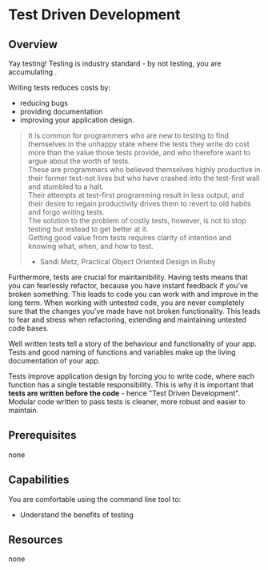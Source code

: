# Test Driven Development

## Overview 
Yay testing! Testing is industry standard - by not testing, you are accumulating <technical debt>.

Writing tests reduces costs by:
- reducing bugs  
-  providing documentation
- improving your application design.

> It is common for programmers who are new to testing to find themselves in the unhappy state where the tests they write do cost more than the value those tests provide, and who therefore want to argue about the worth of tests.<br>
> These are programmers who believed themselves highly productive in their former test-not lives but who have crashed into the test-first wall and stumbled to a halt.<br>
> Their attempts at test-first programming result in less output, and their desire to regain productivity drives them to revert to old habits and forgo writing tests.<br>
> The solution to the problem of costly tests, however, is not to stop testing but instead to get better at it.<br>
> Getting good value from tests requires clarity of intention and knowing what, when, and how to test.<br>
> - Sandi Metz, Practical Object Oriented Design in Ruby

Furthermore, tests are crucial for maintainibility.
Having tests means that you can fearlessly refactor, because you have instant feedback if you've broken something. 
This leads to code you can work with and improve in the long term. 
When working with untested code, you are never completely sure that the changes you've made have not broken functionality. This leads to fear and stress when refactoring, extending and maintaining untested code bases. 

Well written tests tell a story of the behaviour and functionality of your app.
Tests and good naming of functions and variables make up the living documentation of your app.

Tests improve application design by forcing you to write code, where each function has a single testable responsibility. This is why it is important that **tests are written before the code** - hence "Test Driven Development".
Modular code written to pass tests is cleaner, more robust and easier to maintain.

## Prerequisites 
none

## Capabilities
You are comfortable using the command line tool to:

- Understand the benefits of testing

## Resources 
none
